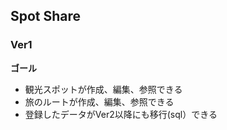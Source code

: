 ## Spot Share

### Ver1

**ゴール**

- 観光スポットが作成、編集、参照できる
- 旅のルートが作成、編集、参照できる
- 登録したデータがVer2以降にも移行(sql）できる